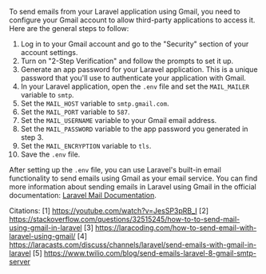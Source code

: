 To send emails from your Laravel application using Gmail, you need to configure your Gmail account to allow third-party applications to access it. Here are the general steps to follow:

1. Log in to your Gmail account and go to the "Security" section of your account settings.
2. Turn on "2-Step Verification" and follow the prompts to set it up.
3. Generate an app password for your Laravel application. This is a unique password that you'll use to authenticate your application with Gmail.
4. In your Laravel application, open the `.env` file and set the `MAIL_MAILER` variable to `smtp`.
5. Set the `MAIL_HOST` variable to `smtp.gmail.com`.
6. Set the `MAIL_PORT` variable to `587`.
7. Set the `MAIL_USERNAME` variable to your Gmail email address.
8. Set the `MAIL_PASSWORD` variable to the app password you generated in step 3.
9. Set the `MAIL_ENCRYPTION` variable to `tls`.
10. Save the `.env` file.

After setting up the `.env` file, you can use Laravel's built-in email functionality to send emails using Gmail as your email service. You can find more information about sending emails in Laravel using Gmail in the official documentation: [Laravel Mail Documentation](https://laravel.com/docs/10.x/mail).

Citations:
[1] https://youtube.com/watch?v=JesSP3pRB_I
[2] https://stackoverflow.com/questions/32515245/how-to-to-send-mail-using-gmail-in-laravel
[3] https://laracoding.com/how-to-send-email-with-laravel-using-gmail/
[4] https://laracasts.com/discuss/channels/laravel/send-emails-with-gmail-in-laravel
[5] https://www.twilio.com/blog/send-emails-laravel-8-gmail-smtp-server
